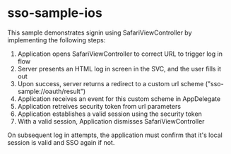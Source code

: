 # sso-sample-ios

This sample demonstrates signin using SafariViewController by implementing the following steps:

1. Application opens SafariViewController to correct URL to trigger log in flow
2. Server presents an HTML log in screen in the SVC, and the user fills it out
3. Upon success, server returns a redirect to a custom url scheme ("sso-sample://oauth/result")
4. Application receives an event for this custom scheme in AppDelegate
5. Application retreives security token from url parameters
6. Application establishes a valid session using the security token
6. With a valid session, Application dismisses SafariViewController

On subsequent log in attempts, the application must confirm that it's local session is valid and SSO again if not.
